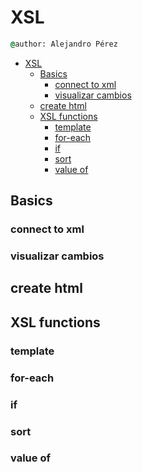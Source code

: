 # XSL

```cmd
@author: Alejandro Pérez
```

- [XSL](#xsl)
  - [Basics](#basics)
    - [connect to xml](#connect-to-xml)
    - [visualizar cambios](#visualizar-cambios)
  - [create html](#create-html)
  - [XSL functions](#xsl-functions)
    - [template](#template)
    - [for-each](#for-each)
    - [if](#if)
    - [sort](#sort)
    - [value of](#value-of)

## Basics

### connect to xml

### visualizar cambios

## create html

## XSL functions

### template

### for-each

### if

### sort

### value of
